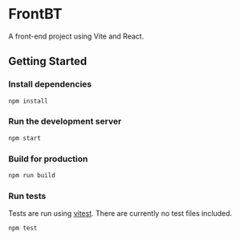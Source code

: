 # FrontBT

A front-end project using Vite and React.

## Getting Started

### Install dependencies

```bash
npm install
```

### Run the development server

```bash
npm start
```

### Build for production

```bash
npm run build
```

### Run tests

Tests are run using [vitest](https://vitest.dev/). There are currently no test files included.

```bash
npm test
```


